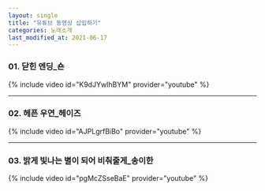 ```yaml
---
layout: single
title: "유튜브 동영상 삽입하기"
categories: 노래소개
last_modified_at: 2021-06-17
---
```

### 01. 닫힌 엔딩_숀
{% include video id="K9dJYwIhBYM" provider="youtube" %}

---
### 02. 헤픈 우연_헤이즈
{% include video id="AJPLgrfBiBo" provider="youtube" %}

---
### 03. 밝게 빛나는 별이 되어 비춰줄게_송이한
{% include video id="pgMcZSseBaE" provider="youtube" %}


